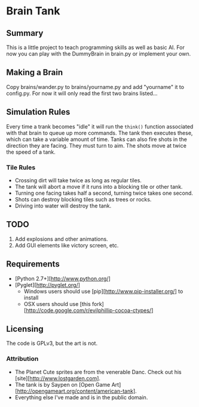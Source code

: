 # Brain Tank
## Summary
This is a little project to teach programming skills as well as basic AI.
For now you can play with the DummyBrain in brain.py or implement your own.
## Making a Brain
Copy brains/wander.py to brains/yourname.py and add "yourname" it to config.py.
For now it will only read the first two brains listed...
## Simulation Rules
Every time a trank becomes "idle" it will run the `think()` function associated
with that brain to queue up more commands. The tank then executes these, 
which can take a variable amount of time.
Tanks can also fire shots in the direction they are facing. 
They must turn to aim.  The shots move at twice the speed of a tank.
### Tile Rules
  * Crossing dirt will take twice as long as regular tiles.
  * The tank will abort a move if it runs into a blocking tile or other tank.
  * Turning one facing takes half a second, turning twice takes one second.
  * Shots can destroy blocking tiles such as trees or rocks.
  * Driving into water will destroy the tank.
## TODO
  1. Add explosions and other animations.
  2. Add GUI elements like victory screen, etc.
## Requirements
  * [Python 2.7+][http://www.python.org/]
  * [Pyglet][http://pyglet.org/]
    * Windows users should use [pip][http://www.pip-installer.org/] to install
    * OSX users should use [this fork][http://code.google.com/r/evilphillip-cocoa-ctypes/]
## Licensing
The code is GPLv3, but the art is not.
### Attribution
  * The Planet Cute sprites are from the venerable Danc. Check out his [site][http://www.lostgarden.com].
  * The tank is by Saypen on [Open Game Art][http://opengameart.org/content/american-tank].
  * Everything else I've made and is in the public domain.
